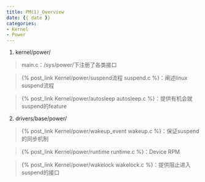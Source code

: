 ```yaml
---
title: PM(1)_Overview
date: {{ date }}
categories:
- Kernel
- Power
---
```


1. kernel/power/

  >   main.c：/sys/power/下注册了各类接口

  >   {% post_link Kernel/power/suspend流程 suspend.c %}：阐述linux suspend流程

  > {% post_link Kernel/power/autosleep autosleep.c %}：提供有机会就suspend的feature

  <!-- more -->

2. drivers/base/power/
  > {% post_link Kernel/power/wakeup_event wakeup.c %}：保证suspend的同步机制

  > {% post_link Kernel/power/runtime runtime.c %}：Device RPM

  > {% post_link Kernel/power/wakelock wakelock.c %}：提供阻止进入suspend的接口